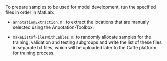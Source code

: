 To prepare samples to be used for model development, run the specified files in order in MatLab:

- `annotationExtraction.m` : to extract the locations that are manualy selected using the Anootation-Toolbox.

- `makeListofFilesWithLables.m`: to randomly allocate samples for the training, validation and testing subgroups and write the list of these files in separate txt files, which will be uploaded later to the Caffe platform for training process.


